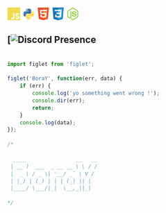 ###
<div>
    <img src="https://github.com/devicons/devicon/blob/master/icons/javascript/javascript-plain.svg" width="30" height="30" set draggable="false">
    <img src="https://github.com/devicons/devicon/blob/master/icons/python/python-original.svg" width="30" height="30">
    <img src="https://github.com/devicons/devicon/blob/master/icons/html5/html5-original.svg" width="30" height="30">
    <img src="https://github.com/devicons/devicon/blob/master/icons/css3/css3-original.svg" width="30" height="30">
    <img src="https://github.com/devicons/devicon/blob/master/icons/nodejs/nodejs-original.svg" width="30" height="30" >    
</div>

[![Discord Presence](https://lanyard.cnrad.dev/api/373495325668671488)
-------
```javascript

import figlet from 'figlet';

figlet('BoraY', function(err, data) {
    if (err) {
        console.log('yo something went wrong !');
        console.dir(err);
        return;
    }
    console.log(data);
});

/*

  ____                __   __
 | __ )  ___  _ __ __ \ \ / /
 |  _ \ / _ \| '__/ _` \ V / 
 | |_) | (_) | | | (_| || |  
 |____/ \___/|_|  \__,_||_| 

*/
```
